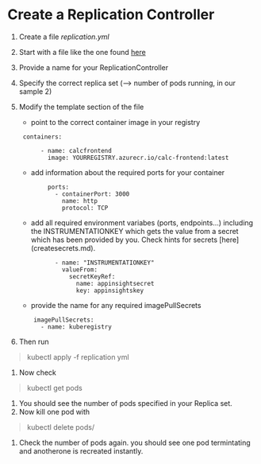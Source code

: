 # Create a Replication Controller
1. Create a file *replication.yml*
1. Start with a file like the one found [here](https://kubernetes.io/docs/concepts/workloads/controllers/replicationcontroller/)
1. Provide a name for your ReplicationController
1. Specify the correct replica set (--> number of pods running, in our sample 2)
1. Modify the template section of the file
    - point to the correct container image in your registry
    ```
     containers:

          - name: calcfrontend
            image: YOURREGISTRY.azurecr.io/calc-frontend:latest
    ``` 
    - add information about the required ports for your container
    ```
            ports:
              - containerPort: 3000
                name: http
                protocol: TCP
    ```
    - add all required environment variabes (ports, endpoints...) including the INSTRUMENTATIONKEY which gets the value from a secret which has been provided by you. Check hints for secrets [here]
    (createsecrets.md).
    ```env:       
              - name: "INSTRUMENTATIONKEY"
                valueFrom:
                  secretKeyRef:
                    name: appinsightsecret
                    key: appinsightskey              
    ```
    - provide the name for any required imagePullSecrets
    ```
        imagePullSecrets:
          - name: kuberegistry 
    ```
    
1. Then run 
> kubectl apply -f replication yml
1. Now check 
> kubectl get pods
1. You should see the number of pods specified in your Replica set.
1. Now kill one pod with 
> kubectl delete pods/<IDOFPOD>
1. Check the number of pods again. you should see one pod termintating and anotherone is recreated instantly.


